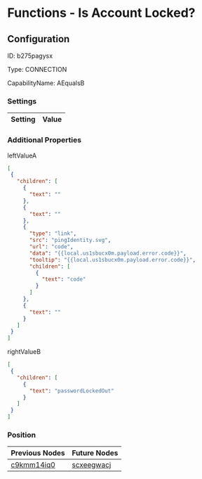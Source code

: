 # Functions - Is Account Locked?
## Configuration
ID:  b275pagysx

Type: CONNECTION 

CapabilityName: AEqualsB

### Settings
| Setting | Value  |
| :------------------------ | ---------------------------------------- |
 




### Additional Properties
leftValueA
 ```json 
[
  {
    "children": [
      {
        "text": ""
      },
      {
        "text": ""
      },
      {
        "type": "link",
        "src": "pingIdentity.svg",
        "url": "code",
        "data": "{{local.us1sbucx0m.payload.error.code}}",
        "tooltip": "{{local.us1sbucx0m.payload.error.code}}",
        "children": [
          {
            "text": "code"
          }
        ]
      },
      {
        "text": ""
      }
    ]
  }
]
```


rightValueB
 ```json 
[
  {
    "children": [
      {
        "text": "passwordLockedOut"
      }
    ]
  }
]
```




### Position
| Previous Nodes | Future Nodes |
| :------------- | ------------ |
| [c9kmm14iq0](./c9kmm14iq0.md) | [scxeegwacj](./scxeegwacj.md) |